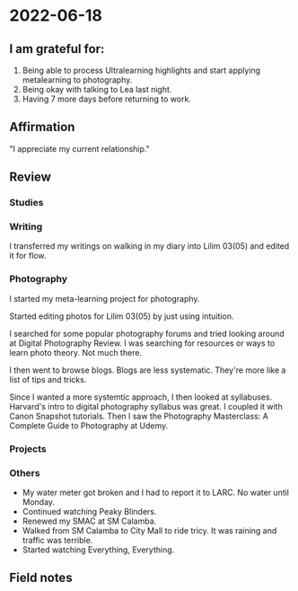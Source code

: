 # 2022-06-18

## I am grateful for:
1. Being able to process Ultralearning highlights and start applying metalearning to photography.
2. Being okay with talking to Lea last night.
3. Having 7 more days before returning to work.

## Affirmation

"I appreciate my current relationship."

## Review
### Studies

### Writing

I transferred my writings on walking in my diary into Lilim 03(05) and edited it for flow.

### Photography

I started my meta-learning project for photography.

Started editing photos for Lilim 03(05) by just using intuition.

I searched for some popular photography forums and tried looking around at Digital Photography Review. I was searching for resources or ways to learn photo theory. Not much there.

I then went to browse blogs. Blogs are less systematic. They're more like a list of tips and tricks.

Since I wanted a more systemtic approach, I then looked at syllabuses. Harvard's intro to digital photography syllabus was great. I coupled it with Canon Snapshot tutorials. Then I saw the Photography Masterclass: A Complete Guide to Photography at Udemy.

### Projects

### Others

- My water meter got broken and I had to report it to LARC. No water until Monday.
- Continued watching Peaky Blinders.
- Renewed my SMAC at SM Calamba.
- Walked from SM Calamba to City Mall to ride tricy. It was raining and traffic was terrible.
- Started watching Everything, Everything.

## Field notes